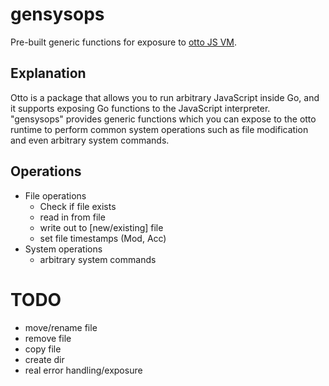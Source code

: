 # gensysops

Pre-built generic functions for exposure to [otto JS VM](https://godoc.org/github.com/robertkrimen/otto).

## Explanation

Otto is a package that allows you to run arbitrary JavaScript inside Go, and it supports exposing Go functions to the JavaScript interpreter. "gensysops" provides generic functions which you can expose to the otto runtime to perform common system operations such as file modification and even arbitrary system commands. 

## Operations

* File operations
    - Check if file exists
    - read in from file
    - write out to [new/existing] file
    - set file timestamps (Mod, Acc)
* System operations
    - arbitrary system commands

# TODO

* move/rename file
* remove file
* copy file
* create dir
* real error handling/exposure
